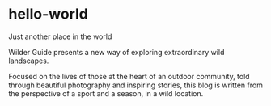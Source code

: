 # hello-world
Just another place in the world 

Wilder Guide presents a new way of exploring extraordinary wild landscapes. 

Focused on the lives of those at the heart of an outdoor community, told through beautiful photography and inspiring stories, this blog is written from the perspective of a sport and a season, in a wild location. 
